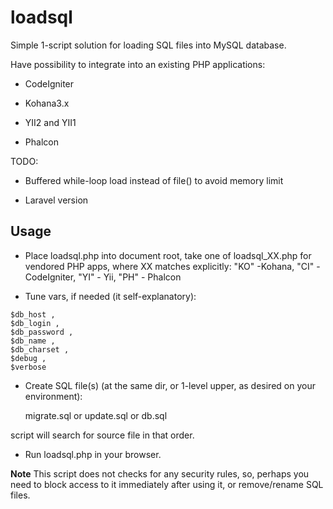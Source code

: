 loadsql
=======

Simple 1-script solution for loading SQL files into MySQL database.

Have possibility to integrate into an existing PHP applications:

- CodeIgniter

- Kohana3.x

- YII2 and YII1

- Phalcon

TODO:

- Buffered while-loop load instead of file() to avoid memory limit

- Laravel version

## Usage

* Place loadsql.php into document root, take one of loadsql_XX.php for vendored PHP apps, where XX matches explicitly:
"KO" -Kohana, "CI" - CodeIgniter, "YI" - Yii, "PH" - Phalcon

* Tune vars, if needed (it self-explanatory):

```
$db_host ,
$db_login ,
$db_password ,
$db_name ,
$db_charset ,
$debug ,
$verbose
```

* Create SQL file(s) (at the same dir, or 1-level upper, as desired on your environment):

  migrate.sql or update.sql or db.sql

script will search for source file in that order.

- Run loadsql.php in your browser.

**Note** This script does not checks for any security rules, so, perhaps you need to block access to it immediately after using it, or remove/rename SQL files.
